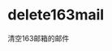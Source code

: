 <!--
 * @Description: 
 * @Author: jiangsheng
 * @Date: 2023-08-10 10:31:37
 * @LastEditors: jiangsheng
 * @LastEditTime: 2023-08-10 10:31:50
-->
# delete163mail
清空163邮箱的邮件